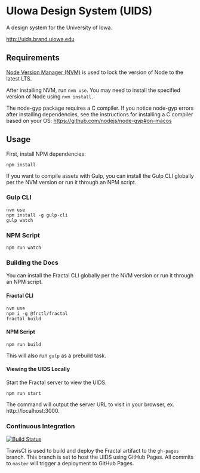 # UIowa Design System (UIDS)
A design system for the University of Iowa.

http://uids.brand.uiowa.edu

## Requirements
[Node Version Manager (NVM)](https://github.com/nvm-sh/nvm) is used to lock the version of Node to the latest LTS.

After installing NVM, run `nvm use`. You may need to install the specified version of Node using `nvm install`.

The node-gyp package requires a C compiler. If you notice node-gyp errors after installing dependencies, see the instructions for installing a C compiler based on your OS: https://github.com/nodejs/node-gyp#on-macos

## Usage
First, install NPM dependencies:
```
npm install
```

If you want to compile assets with Gulp, you can install the Gulp CLI globally per the NVM version or run it through an NPM script.

### Gulp CLI
```
nvm use
npm install -g gulp-cli
gulp watch
```

### NPM Script
```
npm run watch
```

### Building the Docs

You can install the Fractal CLI globally per the NVM version or run it through an NPM script.

#### Fractal CLI
```
nvm use
npm i -g @frctl/fractal
fractal build
```

#### NPM Script
```
npm run build
```

This will also run `gulp` as a prebuild task.

#### Viewing the UIDS Locally
Start the Fractal server to view the UIDS.

```
npm run start
```

The command will output the server URL to visit in your browser, ex. http://localhost:3000.

### Continuous Integration
[![Build Status](https://travis-ci.com/uiowa/uids.svg?branch=master)](https://travis-ci.com/uiowa/uids)

TravisCI is used to build and deploy the Fractal artifact to the `gh-pages` branch. This branch is set to host the UIDS using GitHub Pages. All commits to `master` will trigger a deployment to GitHub Pages.

